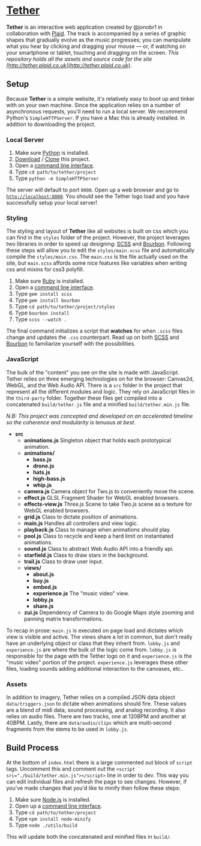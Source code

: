 # [Tether](http://tether.plaid.co.uk/)
__Tether__ is an interactive web application created by @jonobr1 in collaboration with [Plaid](http://plaid.co.uk). The track is accompanied by a series of graphic shapes that gradually evolve as the music progresses; you can manipulate what you hear by clicking and dragging your mouse — or, if watching on your smartphone or tablet, touching and dragging on the screen. _This repository holds all the assets and source code for the site [http://tether.plaid.co.uk](http://tether.plaid.co.uk)_.

## Setup
Because __Tether__ is a simple website, it's relatively easy to boot up and tinker with on your own machine. Since  the application relies on a number of asynchronous requests, you'll need to run a local server. We recommend Python's `SimpleHTTPServer`. If you have a Mac this is already installed. In addition to downloading the project.

### Local Server
1. Make sure [Python](https://wiki.python.org/moin/BeginnersGuide/Download) is installed.
2. [Download](https://github.com/warprecords/tether/archive/gh-pages.zip) / [Clone](https://help.github.com/articles/which-remote-url-should-i-use) this project.
3. Open a [command line interface](http://en.wikipedia.org/wiki/Command-line_interface).
4. Type `cd path/to/tether/project`
5. Type `python -m SimpleHTTPServer`

The server will default to port `8000`. Open up a web browser and go to [`http://localhost:8000`](http://localhost:8000). You should see the Tether logo load and you have successfully setup your local server!

### Styling
The styling and layout of __Tether__ like all websites is built on css which you can find in the `styles` folder of the project. However, the project leverages two libraries in order to speed up designing: [SCSS](http://sass-lang.com/) and [Bourbon](http://bourbon.io/). Following these steps will allow you to edit the `styles/main.scss` file and automatically compile the `styles/main.css`. The `main.css` is the file actually used on the site, but `main.scss` affords some nice features like variables when writing css and mixins for css3 polyfill.

1. Make sure [Ruby](https://www.ruby-lang.org/en/installation/) is installed.
2. Open a [command line interface](http://en.wikipedia.org/wiki/Command-line_interface).
3. Type `gem install scss`
4. Type `gem install bourbon`
5. Type `cd path/to/tether/project/styles`
6. Type `bourbon install`
7. Type `scss --watch .`

The final command initializes a script that __watches__ for when `.scss` files change and updates the `.css` counterpart. Read up on both [SCSS](http://sass-lang.com/) and [Bourbon](http://bourbon.io/) to familiarize yourself with the possibilities.

### JavaScript
The bulk of the "content" you see on the site is made with JavaScript. Tether relies on three emerging technologies on for the browser: Canvas2d, WebGL, and the Web Audio API. There is a `src` folder in the project that represent all the different modules and logic. They rely on JavaScript files in the `third-party` folder. Together these files get compiled into a concatenated `build/tether.js` file and a minified `build/tether.min.js` file.

_N.B: This project was concepted and developed on an accelerated timeline so the coherence and modularity is tenuous at best._

- __src__
  - __animations.js__ Singleton object that holds each prototypical animation.
  - __animations/__
    - __bass.js__
    - __drone.js__
    - __hats.js__
    - __high-bass.js__
    - __whip.js__
  - __camera.js__ Camera object for Two.js to conveniently move the scene.
  - __effect.js__ GLSL Fragment Shader for WebGL enabled browsers.
  - __effects-view.js__ Three.js Scene to take Two.js scene as a texture for WebGL enabled browsers.
  - __grid.js__ Class to dictate position of animations.
  - __main.js__ Handles all controllers and view logic.
  - __playback.js__ Class to manage when animations should play.
  - __pool.js__ Class to recycle and keep a hard limit on instantiated animations.
  - __sound.js__ Class to abstract Web Audio API into a friendly api.
  - __starfield.js__ Class to draw stars in the background.
  - __trail.js__ Class to draw user input.
  - __views/__ 
    - __about.js__
    - __buy.js__
    - __embed.js__
    - __experience.js__ The "music video" view.
    - __lobby.js__
    - __share.js__
  - __zui.js__ Dependency of Camera to do Google Maps style zooming and panning matrix transformations.

To recap in prose: `main.js` is executed on page load and dictates which view is visible and active. The views share a lot in common, but don't really have an underlying object or class that they inherit from. `lobby.js` and `experience.js` are where the bulk of the logic come from. `lobby.js` is responsible for the page with the Tether logo on it and `experience.js` is the "music video" portion of the project. `experience.js` leverages these other files, loading sounds adding additional interaction to the canvases, etc.. 

### Assets
In addition to imagery, Tether relies on a compiled JSON data object `data/triggers.json` to dictate when animations should fire. These values are a blend of midi data, sound processing, and analog recording. It also relies on audio files. There are two tracks, one at 120BPM and another at 40BPM. Lastly, there are `data/audio/clips` which are multi-second fragments from the stems to be used in `lobby.js`.

## Build Process
At the bottom of `index.html` there is a large commented out block of `script` tags. Uncomment this and comment out the `<script src="./build/tether.min.js"></script>` line in order to dev. This way you can edit individual files and refresh the page to see changes. However, if you've made changes that you'd like to minify then follow these steps:

1. Make sure [Node.js](http://nodejs.org/download/) is installed.
2. Open up a [command line interface](http://en.wikipedia.org/wiki/Command-line_interface).
3. Type `cd path/to/tether/project`
4. Type `npm install node-minify`
5. Type `node ./utils/build`

This will update both the concatenated and minified files in `build/`.